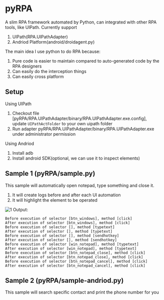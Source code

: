 # pyRPA
A slim RPA framework automated by Python, can integrated with other RPA tools, like UIPath. Currently support
1. UIPath(RPA.UIPathAdapter)
2. Andriod Platform(android/droidagent.py)

The main idea I use python to do RPA because:
1. Pure code is easier to maintain compared to auto-generated code by the RPA designers
2. Can easily do the interception things
3. Can easily cross platform

## Setup
Using UIPath
1. Checkout file [pyRPA/RPA.UIPathAdapter/binary/RPA.UIPathAdapter.exe.config], update `UIPathActFolder` to your own uipath folder
2. Run adapter pyRPA/RPA.UIPathAdapter/binary/RPA.UIPathAdapter.exe under administrator permission 

Using Andriod
1. Install adb
2. Install android SDK(optional, we can use it to inspect elements)

## Sample 1 (pyRPA/sample.py)

This sample will automatically open notepad, type something and close it. 
1. It will create logs before and after each UI automation
2. It will highlight the element to be operated

![1](https://user-images.githubusercontent.com/4489728/51222515-0bba3280-1979-11e9-9a9d-d77e718f1d1a.gif)
Output:
```code
Before execution of selector [btn_windows], method [click]
After execution of selector [btn_windows], method [click]
Before execution of selector [], method [typetext]
After execution of selector [], method [typetext]
Before execution of selector [], method [sendhotkey]
After execution of selector [], method [sendhotkey]
Before execution of selector [win_notepad], method [typetext]
After execution of selector [win_notepad], method [typetext]
Before execution of selector [btn_notepad_close], method [click]
After execution of selector [btn_notepad_close], method [click]
Before execution of selector [btn_notepad_cancel], method [click]
After execution of selector [btn_notepad_cancel], method [click]
```

## Sample 2 (pyRPA/sample-andriod.py)
This sample will search specific contact and print the phone number for you
